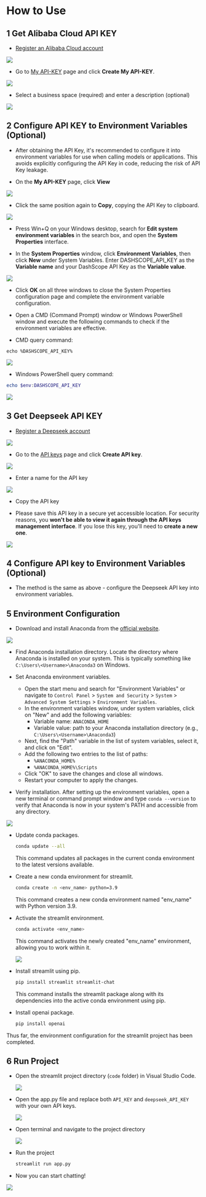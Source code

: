# How to Use

## 1 Get Alibaba Cloud API KEY

* [Register an Alibaba Cloud account](https://www.aliyun.com/)

![](figures/step01.png)

* Go to [My API-KEY](https://bailian.console.aliyun.com/?tab=model#/api-key) page and click **Create My API-KEY**.

![](figures/step02.png)

* Select a business space (required) and enter a description (optional)

![](figures/step03.png)

## 2 Configure API KEY to Environment Variables (Optional)

* After obtaining the API Key, it's recommended to configure it into environment variables for use when calling models or applications. This avoids explicitly configuring the API Key in code, reducing the risk of API Key leakage.

* On the **My API-KEY** page, click **View**

![](figures/step04.png)

* Click the same position again to **Copy**, copying the API Key to clipboard.

![](figures/step05.png)

* Press Win+Q on your Windows desktop, search for **Edit system environment variables** in the search box, and open the **System Properties** interface.

* In the **System Properties** window, click **Environment Variables**, then click **New** under System Variables. Enter DASHSCOPE_API_KEY as the **Variable name** and your DashScope API Key as the **Variable value**.

![](figures/step06.png)

* Click **OK** on all three windows to close the System Properties configuration page and complete the environment variable configuration.

* Open a CMD (Command Prompt) window or Windows PowerShell window and execute the following commands to check if the environment variables are effective.

* CMD query command:
```shell
echo %DASHSCOPE_API_KEY%
```
![](figures/step07.png)

* Windows PowerShell query command:
```powershell
echo $env:DASHSCOPE_API_KEY
```

![](figures/step08.png)

## 3 Get Deepseek API KEY

* [Register a Deepseek account](https://platform.deepseek.com/sign_in)

![](figures/step09.png)

* Go to the [API keys](https://platform.deepseek.com/api_keys) page and click **Create API key**.

![](figures/step10.png)

* Enter a name for the API key

![](figures/step11.png)

* Copy the API key

* Please save this API key in a secure yet accessible location. For security reasons, you **won't be able to view it again through the API keys management interface**. If you lose this key, you'll need to **create a new one**.

![](figures/step12.png)

## 4 Configure API key to Environment Variables (Optional)

* The method is the same as above - configure the Deepseek API key into environment variables.
## 5 Environment Configuration

* Download and install Anaconda from the [official website](https://www.anaconda.com).

![](figures/step13.png)

* Find Anaconda installation directory. Locate the directory where Anaconda is installed on your system. This is typically something like `C:\Users\<Username>\Anaconda3` on Windows.

* Set Anaconda environment variables.
  * Open the start menu and search for "Environment Variables" or navigate to `Control Panel` > `System and Security` > `System` > `Advanced System Settings` > `Environment Variables`.
  * In the environment variables window, under system variables, click on "New" and add the following variables:
    * Variable name: `ANACONDA_HOME`
    * Variable value: path to your Anaconda installation directory (e.g., `C:\Users\<Username>\Anaconda3`)
  * Next, find the "Path" variable in the list of system variables, select it, and click on "Edit".
  * Add the following two entries to the list of paths:
    * `%ANACONDA_HOME%`
    * `%ANACONDA_HOME%\Scripts`
  * Click "OK" to save the changes and close all windows.
  * Restart your computer to apply the changes.

* Verify installation. After setting up the environment variables, open a new terminal or command prompt window and type `conda --version` to verify that Anaconda is now in your system's PATH and accessible from any directory.

![](figures/step14.png)

* Update conda packages.

  ```bash
  conda update --all
  ```
  This command updates all packages in the current conda environment to the latest versions available.

* Create a new conda environment for streamlit.

  ```bash
  conda create -n <env_name> python=3.9
  ```
  This command creates a new conda environment named "env_name" with Python version 3.9.

* Activate the streamlit environment.

  ```bash
  conda activate <env_name>
  ```
  This command activates the newly created "env_name" environment, allowing you to work within it.

  ![](figures/step15.png)

* Install streamlit using pip.

  ```bash
  pip install streamlit streamlit-chat
  ```
  This command installs the streamlit package along with its dependencies into the active conda environment using pip.

* Install openai package.

  ```bash
  pip install openai
  ```
Thus far, the environment configuration for the streamlit project has been completed.

## 6 Run Project

* Open the streamlit project directory (`code` folder) in Visual Studio Code.

  ![](figures/step16.png)

* Open the app.py file and replace both `API_KEY` and `deepseek_API_KEY` with your own API keys.

  ![](figures/step17.png)

* Open terminal and navigate to the project directory

  ![](figures/step18.png)

* Run the project

  ```bash
  streamlit run app.py
  ```

* Now you can start chatting!

![](figures/step19.png)